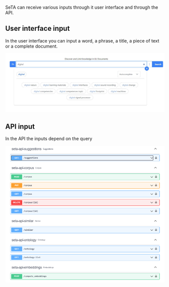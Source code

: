 SeTA can receive various inputs through it user interface and through the API.


## User interface input

In the user interface you can input a word, a phrase, a title, a piece of text or a complete document.

![Screenshot](../img/searchBar.jpg)

## API input

In the API the inputs depend on the query

![Screenshot](../img/api.png)